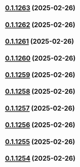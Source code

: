 ## [0.1.1263](https://github.com/binary-braids/terraform-oracle/compare/v0.1.1262...v0.1.1263) (2025-02-26)



## [0.1.1262](https://github.com/binary-braids/terraform-oracle/compare/v0.1.1261...v0.1.1262) (2025-02-26)



## [0.1.1261](https://github.com/binary-braids/terraform-oracle/compare/v0.1.1260...v0.1.1261) (2025-02-26)



## [0.1.1260](https://github.com/binary-braids/terraform-oracle/compare/v0.1.1259...v0.1.1260) (2025-02-26)



## [0.1.1259](https://github.com/binary-braids/terraform-oracle/compare/v0.1.1258...v0.1.1259) (2025-02-26)



## [0.1.1258](https://github.com/binary-braids/terraform-oracle/compare/v0.1.1257...v0.1.1258) (2025-02-26)



## [0.1.1257](https://github.com/binary-braids/terraform-oracle/compare/v0.1.1256...v0.1.1257) (2025-02-26)



## [0.1.1256](https://github.com/binary-braids/terraform-oracle/compare/v0.1.1255...v0.1.1256) (2025-02-26)



## [0.1.1255](https://github.com/binary-braids/terraform-oracle/compare/v0.1.1254...v0.1.1255) (2025-02-26)



## [0.1.1254](https://github.com/binary-braids/terraform-oracle/compare/v0.1.1253...v0.1.1254) (2025-02-26)




